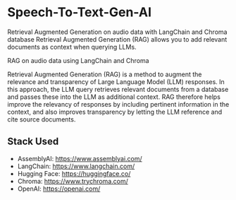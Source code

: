 # Speech-To-Text-Gen-AI
Retrieval Augmented Generation on audio data with LangChain and Chroma database 
Retrieval Augmented Generation (RAG) allows you to add relevant documents as context when querying LLMs.

RAG on audio data using LangChain and Chroma 

Retrieval Augmented Generation (RAG) is a method to augment the relevance and transparency of Large Language Model (LLM) responses. In this approach, the LLM query retrieves relevant documents from a database and passes these into the LLM as additional context. RAG therefore helps improve the relevancy of responses by including pertinent information in the context, and also improves transparency by letting the LLM reference and cite source documents.

## Stack Used 

- AssemblyAI: https://www.assemblyai.com/
- LangChain: https://www.langchain.com/
- Hugging Face: https://huggingface.co/
- Chroma: https://www.trychroma.com/
- OpenAI: https://openai.com/